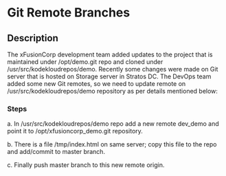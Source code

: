 # Git Remote Branches

## Description

The xFusionCorp development team added updates to the project that is maintained under /opt/demo.git repo and cloned under /usr/src/kodekloudrepos/demo. Recently some changes were made on Git server that is hosted on Storage server in Stratos DC. The DevOps team added some new Git remotes, so we need to update remote on /usr/src/kodekloudrepos/demo repository as per details mentioned below:

### Steps

a. In /usr/src/kodekloudrepos/demo repo add a new remote dev_demo and point it to /opt/xfusioncorp_demo.git repository.


b. There is a file /tmp/index.html on same server; copy this file to the repo and add/commit to master branch.


c. Finally push master branch to this new remote origin.
